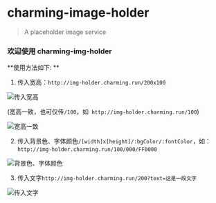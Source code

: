 # charming-image-holder
> A placeholder image service

### 欢迎使用 charming-img-holder
**使用方法如下: **

1. 传入宽高：`http://img-holder.charming.run/200x100`

![传入宽高](http://img-holder.charming.run/200x100)

(宽高一致，也可仅传`/100`，如` http://img-holder.charming.run/100`)

![宽高一致](http://img-holder.charming.run/100)

2. 传入背景色、字体颜色`/[width]x[height]/:bgColor/:fontColor`，如：`http://img-holder.charming.run/100/000/FF0000`

![背景色、字体颜色](http://img-holder.charming.run/100/000/FF0000)

3. 传入文字`http://img-holder.charming.run/200?text=这是一段文字`

![传入文字](http://img-holder.charming.run/200?text=这是一段文字)